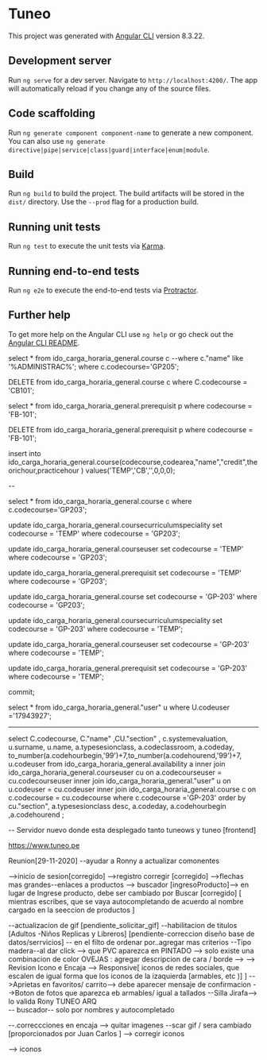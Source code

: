 # Tuneo

This project was generated with [Angular CLI](https://github.com/angular/angular-cli) version 8.3.22.

## Development server

Run `ng serve` for a dev server. Navigate to `http://localhost:4200/`. The app will automatically reload if you change any of the source files.

## Code scaffolding

Run `ng generate component component-name` to generate a new component. You can also use `ng generate directive|pipe|service|class|guard|interface|enum|module`.

## Build

Run `ng build` to build the project. The build artifacts will be stored in the `dist/` directory. Use the `--prod` flag for a production build.

## Running unit tests

Run `ng test` to execute the unit tests via [Karma](https://karma-runner.github.io).

## Running end-to-end tests

Run `ng e2e` to execute the end-to-end tests via [Protractor](http://www.protractortest.org/).

## Further help

To get more help on the Angular CLI use `ng help` or go check out the [Angular CLI README](https://github.com/angular/angular-cli/blob/master/README.md).



select *
from ido_carga_horaria_general.course c 
--where c."name" like '%ADMINISTRAC%';
where c.codecourse='GP205';


DELETE from  ido_carga_horaria_general.course c 
where C.codecourse = 'CB101';

select *
from ido_carga_horaria_general.prerequisit p 
where codecourse = 'FB-101';

DELETE
from ido_carga_horaria_general.prerequisit p 
where codecourse = 'FB-101';

insert into ido_carga_horaria_general.course(codecourse,codearea,"name","credit",theorichour,practicehour  ) values('TEMP','CB','',0,0,0);


--

select *
from ido_carga_horaria_general.course c 
where c.codecourse='GP203';

update ido_carga_horaria_general.coursecurriculumspeciality 
set codecourse = 'TEMP'
where codecourse = 'GP203';

update ido_carga_horaria_general.courseuser 
set codecourse = 'TEMP'
where codecourse = 'GP203';

update ido_carga_horaria_general.prerequisit 
set codecourse = 'TEMP'
where codecourse = 'GP203';


update ido_carga_horaria_general.course
set codecourse = 'GP-203'
where codecourse = 'GP203';

update ido_carga_horaria_general.coursecurriculumspeciality 
set codecourse = 'GP-203'
where codecourse = 'TEMP';

update ido_carga_horaria_general.courseuser 
set codecourse = 'GP-203'
where codecourse = 'TEMP';

update ido_carga_horaria_general.prerequisit 
set codecourse = 'GP-203'
where codecourse = 'TEMP';

commit;

select * from ido_carga_horaria_general."user" u 
where U.codeuser ='17943927';


--------------------------------


select C.codecourse, C."name" ,CU."section" , c.systemevaluation, u.surname, u.name, 
a.typesesionclass, a.codeclassroom, a.codeday, to_number(a.codehourbegin,'99')+7,to_number(a.codehourend,'99')+7, u.codeuser 
from ido_carga_horaria_general.availability a 
inner join ido_carga_horaria_general.courseuser cu on a.codecourseuser = cu.codecourseuser 
inner join ido_carga_horaria_general."user" u on u.codeuser = cu.codeuser 
inner join ido_carga_horaria_general.course c on  c.codecourse = cu.codecourse 
where c.codecourse ='GP-203'
order by cu."section", a.typesesionclass desc, a.codeday, a.codehourbegin ,a.codehourend ;



--
Servidor nuevo donde esta desplegado tanto tuneows y tuneo [frontend]

https://www.tuneo.pe

Reunion[29-11-2020]
--ayudar a Ronny a actualizar comonentes 


-->inicio de sesion[corregido]
-->registro corregir [corregido]
-->flechas mas grandes--enlaces a productos
--> buscador [ingresoProducto]--> en lugar de Ingrese producto, debe ser cambiado por Buscar [corregido]
[
    mientras escribes, que se vaya autocompletando de acuerdo al nombre cargado en la seeccion de productos
]

--actualizacion de gif [pendiente_solicitar_gif]
--habilitacion de titulos [Adultos -Niños Replicas y Libreros] [pendiente-correccion diseño base de datos/serrvicios]
-- en el filto de ordenar por..agregar mas criterios
--Tipo madera--al dar click --> que PVC aparezca en PINTADO
--> solo existe una combinacion de color
OVEJAS : agregar descripcion de cara / borde
-->
--> Revision Icono e Encaja
--> Responsive[
    iconos de redes sociales, que escalen de igual forma que los iconos de la izaquierda [armables, etc )]
]
-->Aprietas en favoritos/ carrito--> debe aparecer mensaje de confirmacion
-->Boton de fotos que aparezca eb armables/ igual a tallados
--Silla Jirafa--> lo valida Rony
TUNEO ARQ   
-- buscador-- solo por nombres y autocompletado

--.correccciones en encaja
--> quitar imagenes
--scar gif /  sera cambiado [proporcionados por Juan Carlos ]
--> corregir iconos 

--> iconos



